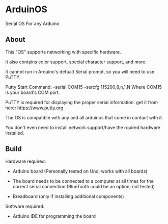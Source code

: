 # ArduinOS
Serial OS For any Arduino

## About

This "OS" supports networking with specific hardware.

It also contains color support, special character support, and more.

It cannot run in Arduino's defualt Serial prompt, so you will need to use PuTTY.

Putty Start Command: -serial COM15 -sercfg 115200,8,n,1,N
Where COM15 is your board's COM port.

PuTTY is required for displaying the proper serial information.
get it from here: https://www.putty.org

The OS is compatible with any and all arduinos that come in contact with it.

You don't even need to install network support/have the rquired hardware installed.

## Build

Hardware required:
* Arduino board (Personally tested on Uno; works with all boards)

* The board needs to be connected to a computer at all times for the correct serial connection (BlueTooth could be an option; not tested)

* Breadboard (only if installing additional components)

Software required:
* Arduino IDE for programming the board
